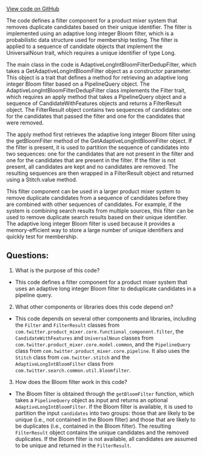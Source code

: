 [View code on GitHub](https://github.com/misbahsy/the-algorithm/product-mixer/component-library/src/main/scala/com/twitter/product_mixer/component_library/filter/AdaptiveLongIntBloomFilterDedupFilter.scala)

The code defines a filter component for a product mixer system that removes duplicate candidates based on their unique identifier. The filter is implemented using an adaptive long integer Bloom filter, which is a probabilistic data structure used for membership testing. The filter is applied to a sequence of candidate objects that implement the UniversalNoun trait, which requires a unique identifier of type Long. 

The main class in the code is AdaptiveLongIntBloomFilterDedupFilter, which takes a GetAdaptiveLongIntBloomFilter object as a constructor parameter. This object is a trait that defines a method for retrieving an adaptive long integer Bloom filter based on a PipelineQuery object. The AdaptiveLongIntBloomFilterDedupFilter class implements the Filter trait, which requires an apply method that takes a PipelineQuery object and a sequence of CandidateWithFeatures objects and returns a FilterResult object. The FilterResult object contains two sequences of candidates: one for the candidates that passed the filter and one for the candidates that were removed.

The apply method first retrieves the adaptive long integer Bloom filter using the getBloomFilter method of the GetAdaptiveLongIntBloomFilter object. If the filter is present, it is used to partition the sequence of candidates into two sequences: one for the candidates that are not present in the filter and one for the candidates that are present in the filter. If the filter is not present, all candidates are kept and no candidates are removed. The resulting sequences are then wrapped in a FilterResult object and returned using a Stitch.value method.

This filter component can be used in a larger product mixer system to remove duplicate candidates from a sequence of candidates before they are combined with other sequences of candidates. For example, if the system is combining search results from multiple sources, this filter can be used to remove duplicate search results based on their unique identifier. The adaptive long integer Bloom filter is used because it provides a memory-efficient way to store a large number of unique identifiers and quickly test for membership.
## Questions: 
 1. What is the purpose of this code?
- This code defines a filter component for a product mixer system that uses an adaptive long integer Bloom filter to deduplicate candidates in a pipeline query.

2. What other components or libraries does this code depend on?
- This code depends on several other components and libraries, including the `Filter` and `FilterResult` classes from `com.twitter.product_mixer.core.functional_component.filter`, the `CandidateWithFeatures` and `UniversalNoun` classes from `com.twitter.product_mixer.core.model.common`, and the `PipelineQuery` class from `com.twitter.product_mixer.core.pipeline`. It also uses the `Stitch` class from `com.twitter.stitch` and the `AdaptiveLongIntBloomFilter` class from `com.twitter.search.common.util.bloomfilter`.

3. How does the Bloom filter work in this code?
- The Bloom filter is obtained through the `getBloomFilter` function, which takes a `PipelineQuery` object as input and returns an optional `AdaptiveLongIntBloomFilter`. If the Bloom filter is available, it is used to partition the input `candidates` into two groups: those that are likely to be unique (i.e., not contained in the Bloom filter) and those that are likely to be duplicates (i.e., contained in the Bloom filter). The resulting `FilterResult` object contains the unique candidates and the removed duplicates. If the Bloom filter is not available, all candidates are assumed to be unique and returned in the `FilterResult`.